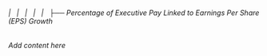 ###### |   |   |   |   |   ├── Percentage of Executive Pay Linked to Earnings Per Share (EPS) Growth

*Add content here*